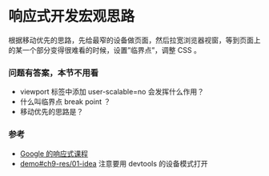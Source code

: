 # 响应式开发宏观思路

根据移动优先的思路，先给最窄的设备做页面，然后拉宽浏览器视窗，等到页面上的某一个部分变得很难看的时候，设置”临界点”，调整 CSS 。


### 问题有答案，本节不用看

- viewport 标签中添加  user-scalable=no 会发挥什么作用？
- 什么叫临界点 break point ？
- 移动优先的思路是？

### 参考

- [Google 的响应式课程](https://developers.google.com/web/fundamentals/design-and-ui/responsive/fundamentals/?hl=en)
- [demo#ch9-res/01-idea](https://happypeter.github.io/bianguaishou-page/demo/ch9-res/01-idea/) 注意要用 devtools 的设备模式打开

